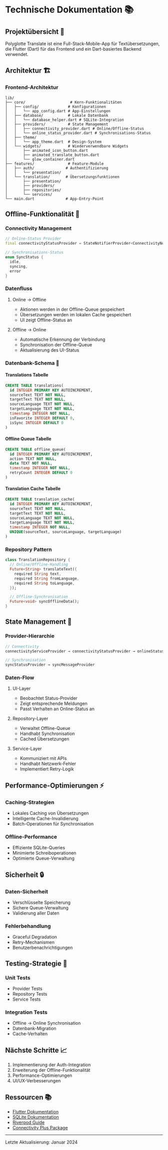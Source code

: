 # Technische Dokumentation 📚

## Projektübersicht 🎯

Polyglotte Translate ist eine Full-Stack-Mobile-App für Textübersetzungen, die Flutter (Dart) für das Frontend und ein Dart-basiertes Backend verwendet.

## Architektur 🏗️

### Frontend-Architektur

```
lib/
├── core/                    # Kern-Funktionalitäten
│   ├── config/             # Konfigurationen
│   │   └── app_config.dart # App-Einstellungen
│   ├── database/           # Lokale Datenbank
│   │   └── database_helper.dart # SQLite-Integration
│   ├── providers/          # State Management
│   │   ├── connectivity_provider.dart # Online/Offline-Status
│   │   └── online_status_provider.dart # Synchronisations-Status
│   ├── theme/             
│   │   └── app_theme.dart  # Design-System
│   └── widgets/            # Wiederverwendbare Widgets
│       ├── animated_icon_button.dart
│       ├── animated_translate_button.dart
│       └── glow_container.dart
├── features/               # Feature-Module
│   ├── auth/              # Authentifizierung
│   │   └── presentation/
│   └── translation/       # Übersetzungsfunktionen
│       ├── presentation/
│       ├── providers/
│       ├── repositories/
│       └── services/
└── main.dart              # App-Entry-Point
```

## Offline-Funktionalität 🔄

### Connectivity Management

```dart
// Online-Status Provider
final connectivityStatusProvider = StateNotifierProvider<ConnectivityNotifier, bool>

// Synchronisations-Status
enum SyncStatus {
  idle,
  syncing,
  error
}
```

### Datenfluss
1. Online → Offline
   - Aktionen werden in der Offline-Queue gespeichert
   - Übersetzungen werden im lokalen Cache gespeichert
   - UI zeigt Offline-Status an

2. Offline → Online
   - Automatische Erkennung der Verbindung
   - Synchronisation der Offline-Queue
   - Aktualisierung des UI-Status

### Datenbank-Schema 💾

#### Translations Tabelle
```sql
CREATE TABLE translations(
  id INTEGER PRIMARY KEY AUTOINCREMENT,
  sourceText TEXT NOT NULL,
  targetText TEXT NOT NULL,
  sourceLanguage TEXT NOT NULL,
  targetLanguage TEXT NOT NULL,
  timestamp INTEGER NOT NULL,
  isFavorite INTEGER DEFAULT 0,
  isSync INTEGER DEFAULT 0
)
```

#### Offline Queue Tabelle
```sql
CREATE TABLE offline_queue(
  id INTEGER PRIMARY KEY AUTOINCREMENT,
  action TEXT NOT NULL,
  data TEXT NOT NULL,
  timestamp INTEGER NOT NULL,
  retryCount INTEGER DEFAULT 0
)
```

#### Translation Cache Tabelle
```sql
CREATE TABLE translation_cache(
  id INTEGER PRIMARY KEY AUTOINCREMENT,
  sourceText TEXT NOT NULL,
  targetText TEXT NOT NULL,
  sourceLanguage TEXT NOT NULL,
  targetLanguage TEXT NOT NULL,
  timestamp INTEGER NOT NULL,
  UNIQUE(sourceText, sourceLanguage, targetLanguage)
)
```

### Repository Pattern

```dart
class TranslationRepository {
  // Online/Offline-Handling
  Future<String> translateText({
    required String text,
    required String fromLanguage,
    required String toLanguage,
  });

  // Offline-Synchronisation
  Future<void> syncOfflineData();
}
```

## State Management 🔄

### Provider-Hierarchie

```dart
// Connectivity
connectivityServiceProvider → connectivityStatusProvider → onlineStatusListenerProvider

// Synchronisation
syncStatusProvider → syncMessageProvider
```

### Daten-Flow

1. UI-Layer
   - Beobachtet Status-Provider
   - Zeigt entsprechende Meldungen
   - Passt Verhalten an Online-Status an

2. Repository-Layer
   - Verwaltet Offline-Queue
   - Handhabt Synchronisation
   - Cached Übersetzungen

3. Service-Layer
   - Kommuniziert mit APIs
   - Handhabt Netzwerk-Fehler
   - Implementiert Retry-Logik

## Performance-Optimierungen ⚡

### Caching-Strategien
- Lokales Caching von Übersetzungen
- Intelligente Cache-Invalidierung
- Batch-Operationen für Synchronisation

### Offline-Performance
- Effiziente SQLite-Queries
- Minimierte Schreiboperationen
- Optimierte Queue-Verwaltung

## Sicherheit 🔒

### Daten-Sicherheit
- Verschlüsselte Speicherung
- Sichere Queue-Verwaltung
- Validierung aller Daten

### Fehlerbehandlung
- Graceful Degradation
- Retry-Mechanismen
- Benutzerbenachrichtigungen

## Testing-Strategie 🧪

### Unit Tests
- Provider Tests
- Repository Tests
- Service Tests

### Integration Tests
- Offline → Online Synchronisation
- Datenbank-Migration
- Cache-Verhalten

## Nächste Schritte 📈

1. Implementierung der Auth-Integration
2. Erweiterung der Offline-Funktionalität
3. Performance-Optimierungen
4. UI/UX-Verbesserungen

## Ressourcen 📚

- [Flutter Dokumentation](https://flutter.dev/docs)
- [SQLite Dokumentation](https://www.sqlite.org/docs.html)
- [Riverpod Guide](https://riverpod.dev/docs)
- [Connectivity Plus Package](https://pub.dev/packages/connectivity_plus)

---

Letzte Aktualisierung: Januar 2024
